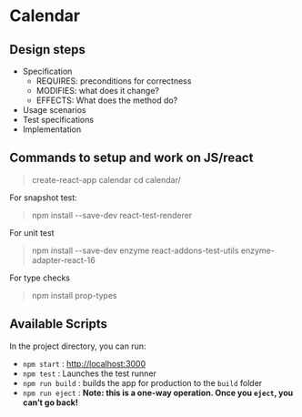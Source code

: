 # Calendar

## Design steps

- Specification
  - REQUIRES: preconditions for correctness
  - MODIFIES: what does it change?
  - EFFECTS: What does the method do?
- Usage scenarios
- Test specifications
- Implementation

## Commands to setup and work on JS/react

> create-react-app calendar
> cd calendar/

For snapshot test:
> npm install --save-dev react-test-renderer

For unit test
> npm install --save-dev enzyme react-addons-test-utils enzyme-adapter-react-16

For type checks
> npm install prop-types

## Available Scripts

In the project directory, you can run:

- `npm start` : [http://localhost:3000](http://localhost:3000)
- `npm test` : Launches the test runner
- `npm run build` : builds the app for production to the `build` folder
- `npm run eject` : **Note: this is a one-way operation. Once you `eject`, you can’t go back!**
